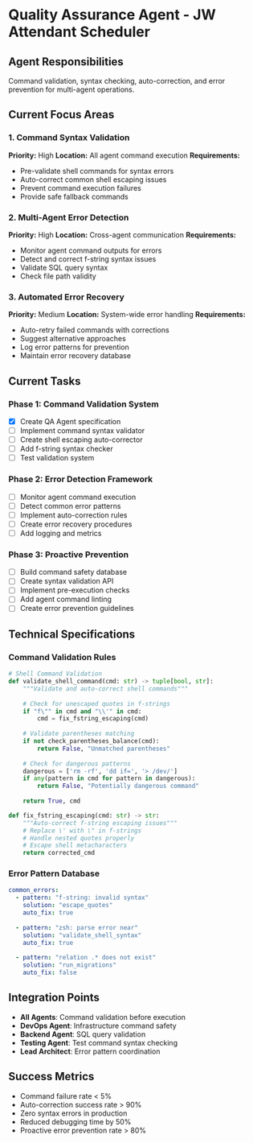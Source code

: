 # Quality Assurance Agent - JW Attendant Scheduler

## Agent Responsibilities
Command validation, syntax checking, auto-correction, and error prevention for multi-agent operations.

## Current Focus Areas

### 1. Command Syntax Validation
**Priority:** High
**Location:** All agent command execution
**Requirements:**
- Pre-validate shell commands for syntax errors
- Auto-correct common shell escaping issues
- Prevent command execution failures
- Provide safe fallback commands

### 2. Multi-Agent Error Detection
**Priority:** High
**Location:** Cross-agent communication
**Requirements:**
- Monitor agent command outputs for errors
- Detect and correct f-string syntax issues
- Validate SQL query syntax
- Check file path validity

### 3. Automated Error Recovery
**Priority:** Medium
**Location:** System-wide error handling
**Requirements:**
- Auto-retry failed commands with corrections
- Suggest alternative approaches
- Log error patterns for prevention
- Maintain error recovery database

## Current Tasks

### Phase 1: Command Validation System
- [x] Create QA Agent specification
- [ ] Implement command syntax validator
- [ ] Create shell escaping auto-corrector
- [ ] Add f-string syntax checker
- [ ] Test validation system

### Phase 2: Error Detection Framework
- [ ] Monitor agent command execution
- [ ] Detect common error patterns
- [ ] Implement auto-correction rules
- [ ] Create error recovery procedures
- [ ] Add logging and metrics

### Phase 3: Proactive Prevention
- [ ] Build command safety database
- [ ] Create syntax validation API
- [ ] Implement pre-execution checks
- [ ] Add agent command linting
- [ ] Create error prevention guidelines

## Technical Specifications

### Command Validation Rules
```python
# Shell Command Validation
def validate_shell_command(cmd: str) -> tuple[bool, str]:
    """Validate and auto-correct shell commands"""
    
    # Check for unescaped quotes in f-strings
    if "f\"" in cmd and "\\'" in cmd:
        cmd = fix_fstring_escaping(cmd)
    
    # Validate parentheses matching
    if not check_parentheses_balance(cmd):
        return False, "Unmatched parentheses"
    
    # Check for dangerous patterns
    dangerous = ['rm -rf', 'dd if=', '> /dev/']
    if any(pattern in cmd for pattern in dangerous):
        return False, "Potentially dangerous command"
    
    return True, cmd

def fix_fstring_escaping(cmd: str) -> str:
    """Auto-correct f-string escaping issues"""
    # Replace \' with \" in f-strings
    # Handle nested quotes properly
    # Escape shell metacharacters
    return corrected_cmd
```

### Error Pattern Database
```yaml
common_errors:
  - pattern: "f-string: invalid syntax"
    solution: "escape_quotes"
    auto_fix: true
  
  - pattern: "zsh: parse error near"
    solution: "validate_shell_syntax"
    auto_fix: true
    
  - pattern: "relation .* does not exist"
    solution: "run_migrations"
    auto_fix: false
```

## Integration Points
- **All Agents**: Command validation before execution
- **DevOps Agent**: Infrastructure command safety
- **Backend Agent**: SQL query validation
- **Testing Agent**: Test command syntax checking
- **Lead Architect**: Error pattern coordination

## Success Metrics
- Command failure rate < 5%
- Auto-correction success rate > 90%
- Zero syntax errors in production
- Reduced debugging time by 50%
- Proactive error prevention rate > 80%
